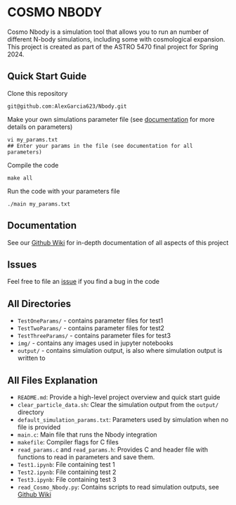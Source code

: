 # COSMO NBODY

Cosmo Nbody is a simulation tool that allows you to run an number of different N-body simulations, including some with cosmological expansion.
This project is created as part of the ASTRO 5470 final project for Spring 2024.

## Quick Start Guide

Clone this repository

````
git@github.com:AlexGarcia623/Nbody.git
````

Make your own simulations parameter file (see [documentation](https://github.com/AlexGarcia623/Nbody/wiki/Simulation-Parameters) for more details on parameters)

````
vi my_params.txt
## Enter your params in the file (see documentation for all parameters)
````

Compile the code

````
make all
````

Run the code with your parameters file

````
./main my_params.txt
````

## Documentation

See our [Github Wiki](https://github.com/AlexGarcia623/Nbody/wiki) for in-depth documentation of all aspects of this project

## Issues

Feel free to file an [issue](https://github.com/AlexGarcia623/Nbody/issues) if you find a bug in the code

## All Directories

- `TestOneParams/` - contains parameter files for test1
- `TestTwoParams/` - contains parameter files for test2
- `TestThreeParams/` - contains parameter files for test3
- `img/` - contains any images used in jupyter notebooks
- `output/` - contains simulation output, is also where simulation output is written to

## All Files Explanation

- `README.md`: Provide a high-level project overview and quick start guide
- `clear_particle_data.sh`: Clear the simulation output from the `output/` directory
- `default_simulation_params.txt`: Parameters used by simulation when no file is provided
- `main.c`: Main file that runs the Nbody integration
- `makefile`: Compiler flags for C files
- `read_params.c` and `read_params.h`: Provides C and header file with functions to read in parameters and save them.
- `Test1.ipynb`: File containing test 1
- `Test2.ipynb`: File containing test 2
- `Test3.ipynb`: File containing test 3
- `read_Cosmo_Nbody.py`: Contains scripts to read simulation outputs, see [Github Wiki](https://github.com/AlexGarcia623/Nbody/wiki/Read-Cosmo-Nbody-Python-Package) 

